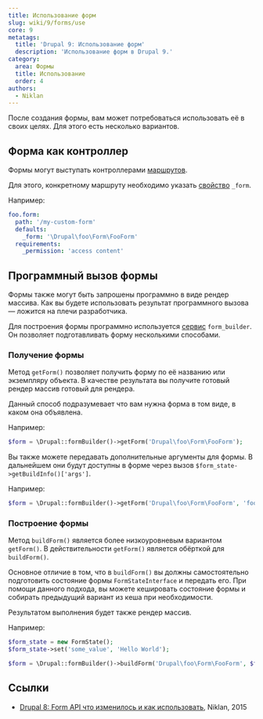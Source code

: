 ```yaml
---
title: Использование форм
slug: wiki/9/forms/use
core: 9
metatags:
  title: 'Drupal 9: Использование форм'
  description: 'Использование форм в Drupal 9.'
category:
  area: Формы
  title: Использование
  order: 4
authors:
  - Niklan
---
```


После создания формы, вам может потребоваться использовать её в своих целях. Для этого есть несколько вариантов.

## Форма как контроллер

Формы могут выступать контроллерами [маршрутов](../../routing/index.md).

Для этого, конкретному маршруту необходимо указать [свойство](../../routing/structure-of-routes/index.md) `_form`.

Например:

```yaml
foo.form:
  path: '/my-custom-form'
  defaults:
    _form: '\Drupal\foo\Form\FooForm'
  requirements:
    _permission: 'access content'
```

## Программный вызов формы

Формы также могут быть запрошены программно в виде рендер массива. Как вы будете использовать результат программного вызова — ложится на плечи разработчика.

Для построения формы программно используется [сервис](../../services/index.md) `form_builder`. Он позволяет подготавливать форму несколькими способами.

### Получение формы

Метод `getForm()` позволяет получить форму по её названию или экземпляру объекта. В качестве результата вы получите готовый рендер массив готовый для рендера.

Данный способ подразумевает что вам нужна форма в том виде, в каком она объявлена.

Например:

```php
$form = \Drupal::formBuilder()->getForm('Drupal\foo\Form\FooForm');
```

Вы также можете передавать дополнительные аргументы для формы. В дальнейшем они будут доступны в форме через вызов `$form_state->getBuildInfo()['args']`.

Например:

```php
$form = \Drupal::formBuilder()->getForm('Drupal\foo\Form\FooForm', 'foo', 'bar');
```

### Построение формы

Метод `buildForm()` является более низкоуровневым вариантом `getForm()`. В действительности `getForm()` является обёрткой для `buildForm()`.

Основное отличие в том, что в `buildForm()` вы должны самостоятельно подготовить состояние формы `FormStateInterface` и передать его. При помощи данного подхода, вы можете кешировать состояние формы и собирать предыдущий вариант из кеша при необходимости.

Результатом выполнения будет также рендер массив.

Например:

```php
$form_state = new FormState();
$form_state->set('some_value', 'Hello World');

$form = \Drupal::formBuilder()->buildForm('Drupal\foo\Form\FooForm', $form_state);
```

## Ссылки

- [Drupal 8: Form API что изменилось и как использовать](https://niklan.net/blog/73), Niklan, 2015
